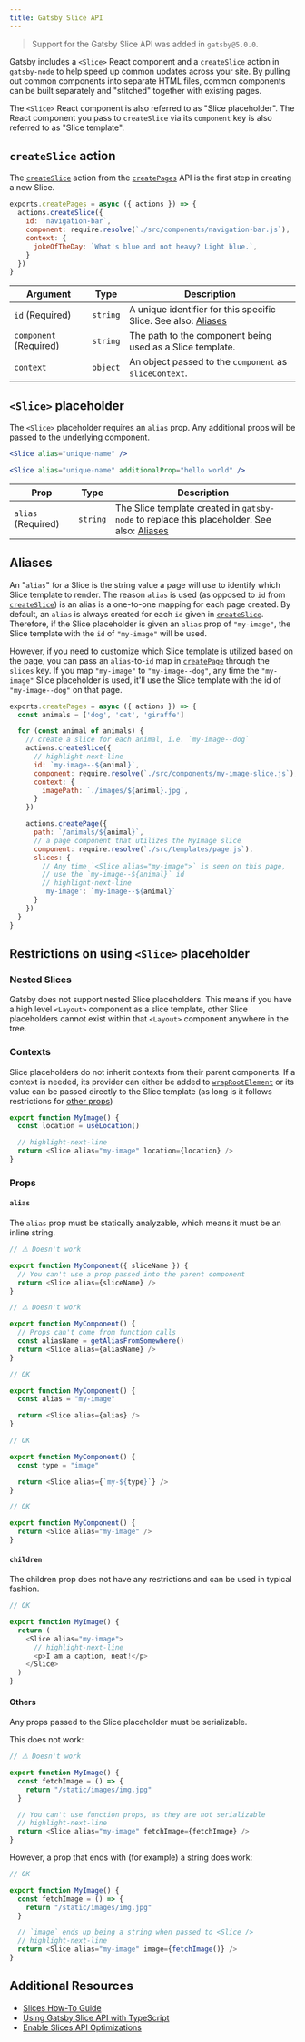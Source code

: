 ```yaml
---
title: Gatsby Slice API
---
```


> Support for the Gatsby Slice API was added in `gatsby@5.0.0`.

Gatsby includes a `<Slice>` React component and a `createSlice` action in `gatsby-node` to help speed up common updates across your site. By pulling out common components into separate HTML files, common components can be built separately and "stitched" together with existing pages.

The `<Slice>` React component is also referred to as "Slice placeholder". The React component you pass to `createSlice` via its `component` key is also referred to as "Slice template".

## `createSlice` action

The [`createSlice`](/docs/reference/config-files/actions/#createSlice) action from the [`createPages`](/docs/reference/config-files/gatsby-node/#createPages) API is the first step in creating a new Slice.

```js:title=gatsby-node.js
exports.createPages = async ({ actions }) => {
  actions.createSlice({
    id: `navigation-bar`,
    component: require.resolve(`./src/components/navigation-bar.js`),
    context: {
      jokeOfTheDay: `What's blue and not heavy? Light blue.`,
    }
  })
}
```

| Argument               | Type     | Description                                                                |
| ---------------------- | -------- | -------------------------------------------------------------------------- |
| `id` (Required)        | `string` | A unique identifier for this specific Slice. See also: [Aliases](#aliases) |
| `component` (Required) | `string` | The path to the component being used as a Slice template.                  |
| `context`              | `object` | An object passed to the `component` as `sliceContext`.                     |

## `<Slice>` placeholder

The `<Slice>` placeholder requires an `alias` prop. Any additional props will be passed to the underlying component.

```jsx
<Slice alias="unique-name" />
```

```jsx
<Slice alias="unique-name" additionalProp="hello world" />
```

| Prop               | Type     | Description                                                                                            |
| ------------------ | -------- | ------------------------------------------------------------------------------------------------------ |
| `alias` (Required) | `string` | The Slice template created in `gatsby-node` to replace this placeholder. See also: [Aliases](#aliases) |

## Aliases

An "`alias`" for a Slice is the string value a page will use to identify which Slice template to render. The reason `alias` is used (as opposed to `id` from [`createSlice`](/docs/reference/config-files/actions/#createSlice)) is an alias is a one-to-one mapping for each page created. By default, an `alias` is always created for each `id` given in [`createSlice`](/docs/reference/config-files/actions/#createSlice). Therefore, if the Slice placeholder is given an `alias` prop of `"my-image"`, the Slice template with the `id` of `"my-image"` will be used.

However, if you need to customize which Slice template is utilized based on the page, you can pass an `alias`-to-`id` map in [`createPage`](/docs/reference/config-files/actions/#createPage) through the `slices` key. If you map `"my-image"` to `"my-image--dog"`, any time the `"my-image"` Slice placeholder is used, it'll use the Slice template with the id of `"my-image--dog"` on that page.

```js:title=gatsby-node.js
exports.createPages = async ({ actions }) => {
  const animals = ['dog', 'cat', 'giraffe']

  for (const animal of animals) {
    // create a slice for each animal, i.e. `my-image--dog`
    actions.createSlice({
      // highlight-next-line
      id: `my-image--${animal}`,
      component: require.resolve(`./src/components/my-image-slice.js`),
      context: {
        imagePath: `./images/${animal}.jpg`,
      }
    })

    actions.createPage({
      path: `/animals/${animal}`,
      // a page component that utilizes the MyImage slice
      component: require.resolve(`./src/templates/page.js`),
      slices: {
        // Any time `<Slice alias="my-image">` is seen on this page,
        // use the `my-image--${animal}` id
        // highlight-next-line
        'my-image': `my-image--${animal}`
      }
    })
  }
}
```

## Restrictions on using `<Slice>` placeholder

### Nested Slices

Gatsby does not support nested Slice placeholders. This means if you have a high level `<Layout>` component as a slice template, other Slice placeholders cannot exist within that `<Layout>` component anywhere in the tree.

### Contexts

Slice placeholders do not inherit contexts from their parent components. If a context is needed, its provider can either be added to [`wrapRootElement`](/docs/reference/config-files/gatsby-browser/#wrapRootElement) or its value can be passed directly to the Slice template (as long is it follows restrictions for [other props](#others))

```js
export function MyImage() {
  const location = useLocation()

  // highlight-next-line
  return <Slice alias="my-image" location={location} />
}
```

### Props

#### `alias`

The `alias` prop must be statically analyzable, which means it must be an inline string.

```js
// ⚠️ Doesn't work

export function MyComponent({ sliceName }) {
  // You can't use a prop passed into the parent component
  return <Slice alias={sliceName} />
}
```

```js
// ⚠️ Doesn't work

export function MyComponent() {
  // Props can't come from function calls
  const aliasName = getAliasFromSomewhere()
  return <Slice alias={aliasName} />
}
```

```js
// OK

export function MyComponent() {
  const alias = "my-image"

  return <Slice alias={alias} />
}
```

```js
// OK

export function MyComponent() {
  const type = "image"

  return <Slice alias={`my-${type}`} />
}
```

```js
// OK

export function MyComponent() {
  return <Slice alias="my-image" />
}
```

#### `children`

The children prop does not have any restrictions and can be used in typical fashion.

```js
// OK

export function MyImage() {
  return (
    <Slice alias="my-image">
      // highlight-next-line
      <p>I am a caption, neat!</p>
    </Slice>
  )
}
```

#### Others

Any props passed to the Slice placeholder must be serializable.

This does not work:

```js
// ⚠️ Doesn't work

export function MyImage() {
  const fetchImage = () => {
    return "/static/images/img.jpg"
  }

  // You can't use function props, as they are not serializable
  // highlight-next-line
  return <Slice alias="my-image" fetchImage={fetchImage} />
}
```

However, a prop that ends with (for example) a string does work:

```js
// OK

export function MyImage() {
  const fetchImage = () => {
    return "/static/images/img.jpg"
  }

  // `image` ends up being a string when passed to <Slice />
  // highlight-next-line
  return <Slice alias="my-image" image={fetchImage()} />
}
```

## Additional Resources

- [Slices How-To Guide](/docs/how-to/performance/using-slices)
- [Using Gatsby Slice API with TypeScript](/docs/how-to/custom-configuration/typescript/#gatsby-slice-api)
- [Enable Slices API Optimizations](/docs/how-to/cloud/slices-optimization/)
